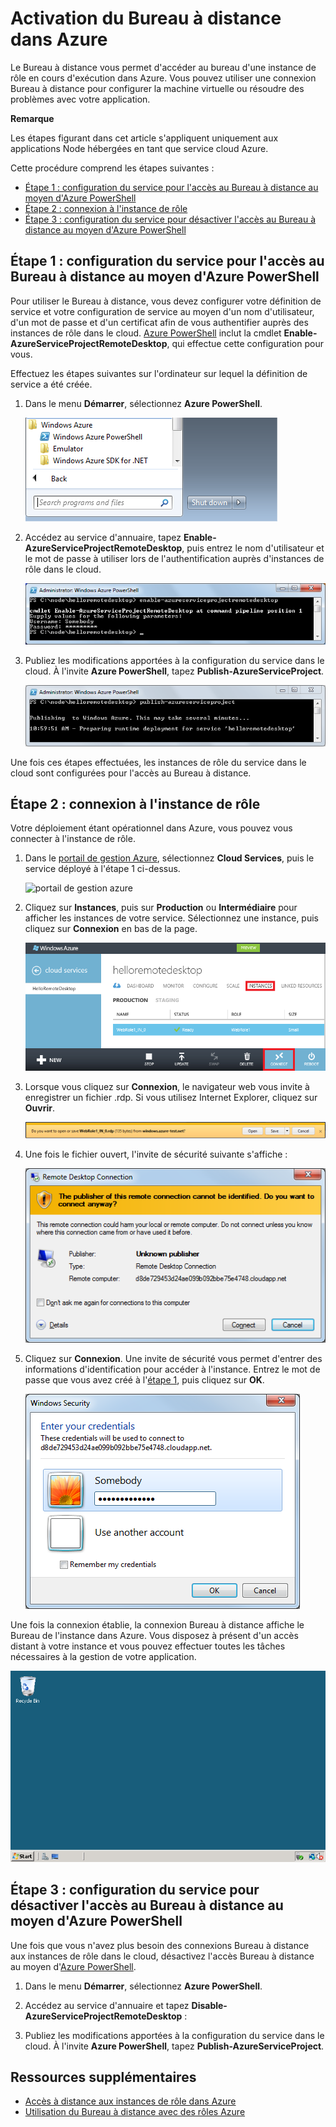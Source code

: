 <properties linkid="dev-node-remotedesktop" urlDisplayName="Enable Remote Desktop" pageTitle="Enable remote desktop for cloud services (Node.js)" metaKeywords="Azure Node.js remote access, Azure Node.js remote connection, Azure Node.js VM access, Azure Node.js virtual machine access" description="Learn how to enable remote-desktop access for the virtual machines hosting your Azure Node.js application. " metaCanonical="" services="cloud-services" documentationCenter="nodejs" title="Enabling Remote Desktop in Azure" authors="larryfr" solutions="" manager="" editor="" />

<tags ms.service="cloud-services" ms.workload="tbd" ms.tgt_pltfrm="na" ms.devlang="nodejs" ms.topic="article" ms.date="09/17/2014" ms.author="larryfr"></tags>

# Activation du Bureau à distance dans Azure

Le Bureau à distance vous permet d'accéder au bureau d'une instance
de rôle en cours d'exécution dans Azure. Vous pouvez utiliser une connexion Bureau à
distance pour configurer la machine virtuelle ou résoudre des
problèmes avec votre application.

<div class="dev-callout">
    <b>Remarque</b>
    <p>Les &eacute;tapes figurant dans cet article s'appliquent uniquement aux applications Node h&eacute;berg&eacute;es en tant que service cloud Azure.</p>
    </div>

Cette procédure comprend les étapes suivantes :

-   [Étape 1 : configuration du service pour l'accès au Bureau à distance au moyen d'Azure PowerShell][Étape 1 : configuration du service pour l'accès au Bureau à distance au moyen d'Azure PowerShell]
-   [Étape 2 : connexion à l'instance de rôle][Étape 2 : connexion à l'instance de rôle]
-   [Étape 3 : configuration du service pour désactiver l'accès au Bureau à distance au moyen d'Azure PowerShell][Étape 3 : configuration du service pour désactiver l'accès au Bureau à distance au moyen d'Azure PowerShell]

## <a name="step1"> </a>Étape 1 : configuration du service pour l'accès au Bureau à distance au moyen d'Azure PowerShell

Pour utiliser le Bureau à distance, vous devez configurer votre définition de
service et votre configuration de service au moyen d'un
nom d'utilisateur, d'un mot de passe et d'un certificat afin de vous authentifier auprès des instances de rôle dans le cloud. [Azure PowerShell][Azure PowerShell] inclut la cmdlet **Enable-AzureServiceProjectRemoteDesktop**, qui effectue
cette configuration pour vous.

Effectuez les étapes suivantes sur l'ordinateur sur lequel la définition
de service a été créée.

1.  Dans le menu **Démarrer**, sélectionnez **Azure PowerShell**.

    ![Entrée du menu Démarrer Azure PowerShell][Entrée du menu Démarrer Azure PowerShell]

2.  Accédez au service d'annuaire, tapez
    **Enable-AzureServiceProjectRemoteDesktop**, puis entrez le nom d'utilisateur et le mot
    de passe à utiliser lors de l'authentification auprès d'instances
    de rôle dans le cloud.

    ![enable-azureserviceprojectremotedesktop][enable-azureserviceprojectremotedesktop]

3.  Publiez les modifications apportées à la configuration du service dans le cloud. À l'invite
    **Azure PowerShell**, tapez
    **Publish-AzureServiceProject**.

    ![publish-azureserviceproject][publish-azureserviceproject]

Une fois ces étapes effectuées, les instances de rôle du service dans le
cloud sont configurées pour l'accès au Bureau à distance.

## <a name="step2"> </a>Étape 2 : connexion à l'instance de rôle

Votre déploiement étant opérationnel dans Azure, vous pouvez vous
connecter à l'instance de rôle.

1.  Dans le [portail de gestion Azure][portail de gestion Azure], sélectionnez **Cloud Services**, puis le service déployé à l'étape 1 ci-dessus.

    ![portail de gestion azure][portail de gestion azure]

2.  Cliquez sur **Instances**, puis sur **Production** ou **Intermédiaire** pour afficher les instances de votre service. Sélectionnez une instance, puis cliquez sur **Connexion** en bas de la page.

    ![Page des instances][Page des instances]

3.  Lorsque vous cliquez sur **Connexion**, le navigateur web vous invite
    à enregistrer un fichier .rdp. Si vous utilisez Internet Explorer, cliquez sur **Ouvrir**.

    ![invite à ouvrir ou enregistrer le fichier .rdp][invite à ouvrir ou enregistrer le fichier .rdp]

4.  Une fois le fichier ouvert, l'invite de sécurité suivante s'affiche :

    ![Invite de sécurité Windows][Invite de sécurité Windows]

5.  Cliquez sur **Connexion**. Une invite de sécurité vous permet
    d'entrer des informations d'identification pour accéder à l'instance. Entrez le mot de passe que vous
    avez créé à l'[étape 1][Étape 1 : configuration du service pour l'accès au Bureau à distance au moyen d'Azure PowerShell], puis cliquez sur **OK**.

    ![invite du nom d'utilisateur/mot de passe][invite du nom d'utilisateur/mot de passe]

Une fois la connexion établie, la connexion Bureau à distance affiche le
Bureau de l'instance dans Azure. Vous disposez à présent d'un
accès distant à votre instance et vous pouvez effectuer toutes les tâches
nécessaires à la gestion de votre application.

![session Bureau à distance][session Bureau à distance]

## <a name="step3"> </a>Étape 3 : configuration du service pour désactiver l'accès au Bureau à distance au moyen d'Azure PowerShell

Une fois que vous n'avez plus besoin des connexions Bureau à
distance aux instances de rôle dans le cloud, désactivez l'accès Bureau à distance au moyen d'[Azure PowerShell][Azure PowerShell].

1.  Dans le menu **Démarrer**, sélectionnez **Azure PowerShell**.

2.  Accédez au service d'annuaire et tapez
    **Disable-AzureServiceProjectRemoteDesktop** :

3.  Publiez les modifications apportées à la configuration du service dans le cloud. À l'invite
    **Azure PowerShell**, tapez
    **Publish-AzureServiceProject**.

## Ressources supplémentaires

-   [Accès à distance aux instances de rôle dans Azure][Accès à distance aux instances de rôle dans Azure]
-   [Utilisation du Bureau à distance avec des rôles Azure][Utilisation du Bureau à distance avec des rôles Azure]

  [Étape 1 : configuration du service pour l'accès au Bureau à distance au moyen d'Azure PowerShell]: #step1
  [Étape 2 : connexion à l'instance de rôle]: #step2
  [Étape 3 : configuration du service pour désactiver l'accès au Bureau à distance au moyen d'Azure PowerShell]: #step3
  [Azure PowerShell]: http://go.microsoft.com/?linkid=9790229&clcid=0x409
  [Entrée du menu Démarrer Azure PowerShell]: ./media/cloud-services-nodejs-enable-remote-desktop/azure-powershell-menu.png
  [enable-azureserviceprojectremotedesktop]: ./media/cloud-services-nodejs-enable-remote-desktop/enable-rdp.png
  [publish-azureserviceproject]: ./media/cloud-services-nodejs-enable-remote-desktop/publish-rdp.png
  [portail de gestion Azure]: http://manage.windowsazure.com
  [portail de gestion azure]: ./media/cloud-services-nodejs-enable-remote-desktop/cloud-services-remote.png
  [Page des instances]: ./media/cloud-services-nodejs-enable-remote-desktop/cloud-service-instance.png
  [invite à ouvrir ou enregistrer le fichier .rdp]: ./media/cloud-services-nodejs-enable-remote-desktop/rdp-open.png
  [Invite de sécurité Windows]: ./media/cloud-services-nodejs-enable-remote-desktop/remote-desktop-12.png
  [invite du nom d'utilisateur/mot de passe]: ./media/cloud-services-nodejs-enable-remote-desktop/remote-desktop-13.png
  [session Bureau à distance]: ./media/cloud-services-nodejs-enable-remote-desktop/remote-desktop-14.png
  [Accès à distance aux instances de rôle dans Azure]: http://msdn.microsoft.com/fr-fr/library/windowsazure/hh124107.aspx
  [Utilisation du Bureau à distance avec des rôles Azure]: http://msdn.microsoft.com/fr-fr/library/windowsazure/gg443832.aspx
